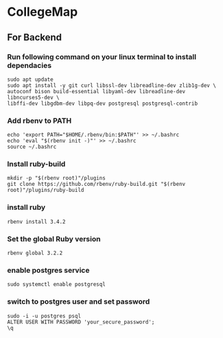 # CollegeMap
## For Backend 
### Run following command on your linux terminal to install dependacies
    sudo apt update
    sudo apt install -y git curl libssl-dev libreadline-dev zlib1g-dev \
    autoconf bison build-essential libyaml-dev libreadline-dev libncurses5-dev \
    libffi-dev libgdbm-dev libpq-dev postgresql postgresql-contrib

### Add rbenv to PATH
    echo 'export PATH="$HOME/.rbenv/bin:$PATH"' >> ~/.bashrc
    echo 'eval "$(rbenv init -)"' >> ~/.bashrc
    source ~/.bashrc

### Install ruby-build
    mkdir -p "$(rbenv root)"/plugins
    git clone https://github.com/rbenv/ruby-build.git "$(rbenv root)"/plugins/ruby-build

### install ruby 
    rbenv install 3.4.2

### Set the global Ruby version
    rbenv global 3.2.2

### enable postgres service
    sudo systemctl enable postgresql

### switch to postgres user and set password
    sudo -i -u postgres psql
    ALTER USER WITH PASSWORD 'your_secure_password';
    \q
    